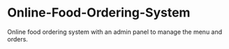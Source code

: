 # Online-Food-Ordering-System
Online food ordering system with an admin panel to manage the menu and orders.
